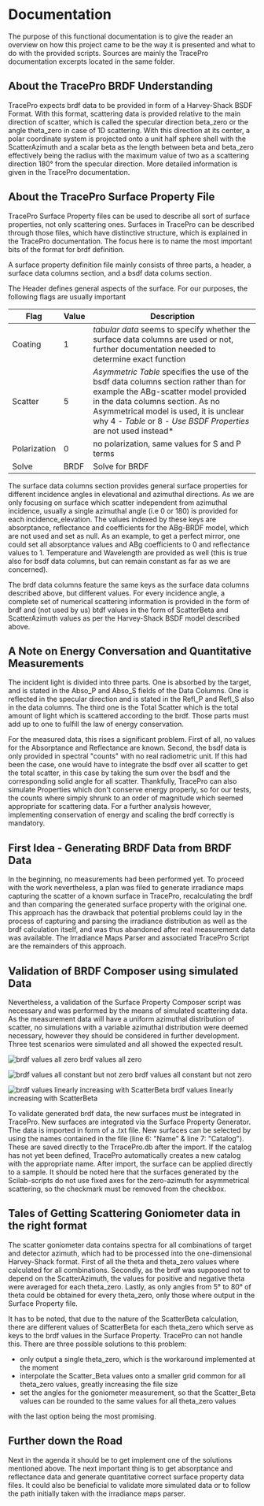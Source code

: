# Documentation
The purpose of this functional documentation is to give the reader an overview on how this project came to be the way it is presented and what to do with the provided scripts. Sources are mainly the TracePro documentation excerpts located in the same folder.

## About the TracePro BRDF Understanding
TracePro expects brdf data to be provided in form of a Harvey-Shack BSDF Format. With this format, scattering data is provided relative to the main direction of scatter, which is called the specular direction beta_zero or the angle theta_zero in case of 1D scattering. With this direction at its center, a polar coordinate system is projected onto a unit half sphere shell with the ScatterAzimuth and a scalar beta as the length between beta and beta_zero effectively being the radius with the maximum value of two as a scattering direction 180° from the specular direction. More detailed information is given in the TracePro documentation.

## About the TracePro Surface Property File
TracePro Surface Property files can be used to describe all sort of surface properties, not only scattering ones. Surfaces in TracePro can be described through those files, which have distinctive structure, which is explained in the TracePro documentation. The focus here is to name the most important bits of the format for brdf definition.

A surface property definition file mainly consists of three parts, a header, a surface data columns section, and a bsdf data colums section.

The Header defines general aspects of the surface. For our purposes, the following flags are usually important

Flag | Value | Description
--- | --- | ---
Coating | 1 | *tabular data* seems to specify whether the surface data columns are used or not, further documentation needed to determine exact function
Scatter | 5 | *Asymmetric Table* specifies the use of the bsdf data columns section rather than for example the ABg-scatter model provided in the data columns section. As no Asymmetrical model is used, it is unclear why 4 - *Table* or 8 - *Use BSDF Properties* are not used instead*
Polarization | 0 | no polarization, same values for S and P terms
Solve | BRDF | Solve for BRDF

The surface data columns section provides general surface properties for different incidence angles in elevational and azimuthal directions. As we are only focusing on surface which scatter independent from azimuthal incidence, usually a single azimuthal angle (i.e 0 or 180) is provided for each incidence_elevation. The values indexed by these keys are absorptance, reflectance and coefficients for the ABg-BRDF model, which are not used and set as null. As an example, to get a perfect mirror, one could set all absorptance values and ABg coefficients to 0 and reflectance values to 1. Temperature and Wavelength are provided as well (this is true also for bsdf data columns, but can remain constant as far as we are concerned).

The brdf data columns feature the same keys as the surface data columns described above, but different values. For every incidence angle, a complete set of numerical scattering information is provided in the form of brdf and (not used by us) btdf values in the form of ScatterBeta and ScatterAzimuth values as per the Harvey-Shack BSDF model described above.

## A Note on Energy Conversation and Quantitative Measurements
The incident light is divided into three parts. One is absorbed by the target, and is stated in the Abso_P and Abso_S fields of the Data Columns.  One is reflected in the specular direction and is stated in the Refl_P and Refl_S also in the data columns. The third one is the Total Scatter which is the total amount of light which is scattered according to the brdf. Those parts must add up to one to fulfill the law of energy conservation.

For the measured data, this rises a significant problem. First of all, no values for the Absorptance and Reflectance are known. Second, the bsdf data is only provided in spectral "counts" with no real radiometric unit. If this had been the case, one would have to integrate the bsdf over all scatter to get the total scatter, in this case by taking the sum over the bsdf and the corresponding solid angle for all scatter. Thankfully, TracePro can also simulate Properties which don't conserve energy properly, so for our tests, the counts where simply shrunk to an order of magnitude which seemed appropriate for scattering data. For a further analysis however, implementing conservation of energy and scaling the brdf correctly is mandatory.

## First Idea - Generating BRDF Data from BRDF Data
In the beginning, no measurements had been performed yet. To proceed with the work nevertheless, a plan was filed to generate irradiance maps capturing the scatter of a known surface in TracePro, recalculating the brdf and than comparing the generated surface property with the original one. This approach has the drawback that potential problems could lay in the process of capturing and parsing the irradiance distribution as well as the brdf calculation itself, and was thus abandoned after real measurement data was available. The Irradiance Maps Parser and associated TracePro Script are the remainders of this approach.

## Validation of BRDF Composer using simulated Data
Nevertheless, a validation of the Surface Property Composer script was necessary and was performed by the means of simulated scattering data. As the measurement data will have a uniform azimuthal distribution of scatter, no simulations with a variable azimuthal distribution were deemed necessary, however they should be considered in further development. Three test scenarios were simulated and all showed the expected result.

![brdf values all zero](https://raw.githubusercontent.com/bazjo/brdf_utils/master/tracepro_simulations/Validation/irradiance_maps/NoScatter.bmp?token=AF7CCH2EF2P25D6Z6Z5FRNS6NTPQE "brdf values all zero")
brdf values all zero

![brdf values all constant but not zero](https://raw.githubusercontent.com/bazjo/brdf_utils/master/tracepro_simulations/Validation/irradiance_maps/ScatterBetaNotConstant.bmp?token=AF7CCHZMJK3YEWU3ZF2UVZK6NTQEY "brdf values all constant but not zero")
brdf values all constant but not zero

![brdf values linearly increasing with ScatterBeta](https://raw.githubusercontent.com/bazjo/brdf_utils/master/tracepro_simulations/Validation/irradiance_maps/ScatterBetaLinearIncreasing.bmp?token=AF7CCH2PU2YLMREBYJBIQQC6NTPWG "brdf values linearly increasing with ScatterBeta")
brdf values linearly increasing with ScatterBeta

To validate generated brdf data, the new surfaces must be integrated in TracePro. New surfaces are integrated via the Surface Property Generator. The data is imported in form of a .txt file. New surfaces can be selected by using the names contained in the file (line 6: "Name" & line 7: "Catalog"). These are saved directly to the TrracePro.db after the import. If the catalog has not yet been defined, TracePro automatically creates a new catalog with the appropriate name. After import, the surface can be applied directly to a sample. It should be noted here that the surfaces generated by the Scilab-scripts do not use fixed axes for the zero-azimuth for asymmetrical scattering, so the checkmark must be removed from the checkbox.


## Tales of Getting Scattering Goniometer data in the right format
The scatter goniometer data contains spectra for all combinations of target and detector azimuth, which had to be processed into the one-dimensional Harvey-Shack format. First of all the theta and theta_zero values where calculated for all combinations. Secondly, as the brdf was supposed not to depend on the ScatterAzimuth, the values for positive and negative theta were averaged for each theta_zero. Lastly, as only angles from 5° to 80° of theta could be obtained for every theta_zero, only those where output in the Surface Property file.

It has to be noted, that due to the nature of the ScatterBeta calculation, there are different values of ScatterBeta for each theta_zero which serve as keys to the brdf values in the Surface Property. TracePro can not handle this. There are three possible solutions to this problem:
* only output a single theta_zero, which is the workaround implemented at the moment
* interpolate the Scatter_Beta values onto a smaller grid common for all theta_zero values, greatly increasing the file size
* set the angles for the goniometer measurement, so that the Scatter_Beta values can be rounded to the same values for all theta_zero values

with the last option being the most promising.

## Further down the Road
Next in the agenda it should be to get implement one of the solutions mentioned above. The next important thing is to get absorptance and reflectance data and generate quantitative correct surface property data files. It could also be beneficial to validate more simulated data or to follow the path initially taken with the irradiance maps parser.

